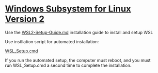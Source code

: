 # [Windows Subsystem for Linux Version 2](https://docs.microsoft.com/en-us/windows/wsl/)

Use the [WSL2-Setup-Guide.md](https://github.com/cal-sc/WSL/blob/main/WSL2-Setup-Guide.md) installation guide to install and setup WSL

Use instllation script for automated installation:

[WSL_Setup.cmd](https://github.com/cal-sc/WSL/archive/refs/tags/v1.0.0.zip)

If you run the automated setup, the computer must reboot, and you must run WSL_Setup.cmd a second time to complete the installation.